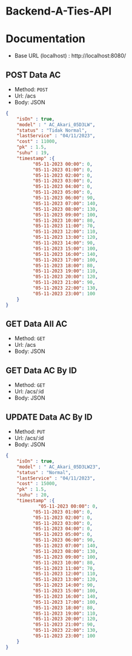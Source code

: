 # Backend-A-Ties-API

# Documentation
- Base URL (localhost) : http://localhost:8080/

## POST Data AC
- Method: `POST`
- Url: /acs
- Body: JSON
```json
{
    "isOn" : true,
    "model" : " AC_Akari_05D3LW",
    "status" : "Tidak Normal",
    "lastService" : "04/11/2023",
    "cost" : 11000,
    "pk" : 1.5,
    "suhu" : 19,
    "timestamp" :{
          "05-11-2023 00:00": 0,
          "05-11-2023 01:00": 0,
          "05-11-2023 02:00": 0,
          "05-11-2023 03:00": 0,
          "05-11-2023 04:00": 0,
          "05-11-2023 05:00": 0,
          "05-11-2023 06:00": 90,
          "05-11-2023 07:00": 140,
          "05-11-2023 08:00": 130,
          "05-11-2023 09:00": 100,
          "05-11-2023 10:00": 80,
          "05-11-2023 11:00": 70,
          "05-11-2023 12:00": 110,
          "05-11-2023 13:00": 120,
          "05-11-2023 14:00": 90,
          "05-11-2023 15:00": 100,
          "05-11-2023 16:00": 140,
          "05-11-2023 17:00": 100,
          "05-11-2023 18:00": 80,
          "05-11-2023 19:00": 110,
          "05-11-2023 20:00": 120,
          "05-11-2023 21:00": 90,
          "05-11-2023 22:00": 130,
          "05-11-2023 23:00": 100
    }
}
```

## GET Data All AC
- Method: `GET`
- Url: /acs
- Body: JSON


## GET Data AC By ID
- Method: `GET`
- Url: /acs/:id
- Body: JSON


## UPDATE Data AC By ID
- Method: `PUT`
- Url: /acs/:id
- Body: JSON
```json
{
    "isOn" : true,
    "model" : " AC_Akari_05D3LW23",
    "status" : "Normal",
    "lastService" : "04/11/2023",
    "cost" : 15000,
    "pk" : 1.5,
    "suhu" : 20,
    "timestamp" :{
            "05-11-2023 00:00": 0,
          "05-11-2023 01:00": 0,
          "05-11-2023 02:00": 0,
          "05-11-2023 03:00": 0,
          "05-11-2023 04:00": 0,
          "05-11-2023 05:00": 0,
          "05-11-2023 06:00": 90,
          "05-11-2023 07:00": 140,
          "05-11-2023 08:00": 130,
          "05-11-2023 09:00": 100,
          "05-11-2023 10:00": 80,
          "05-11-2023 11:00": 70,
          "05-11-2023 12:00": 110,
          "05-11-2023 13:00": 120,
          "05-11-2023 14:00": 90,
          "05-11-2023 15:00": 100,
          "05-11-2023 16:00": 140,
          "05-11-2023 17:00": 100,
          "05-11-2023 18:00": 80,
          "05-11-2023 19:00": 110,
          "05-11-2023 20:00": 120,
          "05-11-2023 21:00": 90,
          "05-11-2023 22:00": 130,
          "05-11-2023 23:00": 100
    }
}
```

